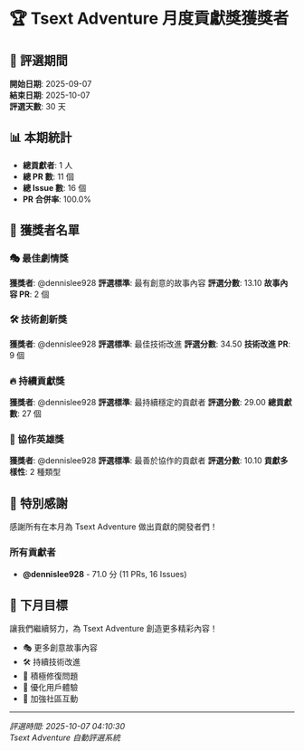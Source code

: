 # 🏆 Tsext Adventure 月度貢獻獎獲獎者

## 📅 評選期間
**開始日期**: 2025-09-07  
**結束日期**: 2025-10-07  
**評選天數**: 30 天

## 📊 本期統計
- **總貢獻者**: 1 人
- **總 PR 數**: 11 個
- **總 Issue 數**: 16 個
- **PR 合併率**: 100.0%

## 🎉 獲獎者名單

### 🎭 最佳劇情獎
**獲獎者**: @dennislee928
**評選標準**: 最有創意的故事內容
**評選分數**: 13.10
**故事內容 PR**: 2 個

### 🛠️ 技術創新獎
**獲獎者**: @dennislee928
**評選標準**: 最佳技術改進
**評選分數**: 34.50
**技術改進 PR**: 9 個

### 🔥 持續貢獻獎
**獲獎者**: @dennislee928
**評選標準**: 最持續穩定的貢獻者
**評選分數**: 29.00
**總貢獻數**: 27 個

### 🤝 協作英雄獎
**獲獎者**: @dennislee928
**評選標準**: 最善於協作的貢獻者
**評選分數**: 10.10
**貢獻多樣性**: 2 種類型

## 🙏 特別感謝

感謝所有在本月為 Tsext Adventure 做出貢獻的開發者們！

### 所有貢獻者
- **@dennislee928** - 71.0 分 (11 PRs, 16 Issues)

## 🎯 下月目標

讓我們繼續努力，為 Tsext Adventure 創造更多精彩內容！

- 🎭 更多創意故事內容
- 🛠️ 持續技術改進
- 🐛 積極修復問題
- 🎨 優化用戶體驗
- 🌟 加強社區互動

---

*評選時間: 2025-10-07 04:10:30*  
*Tsext Adventure 自動評選系統*
